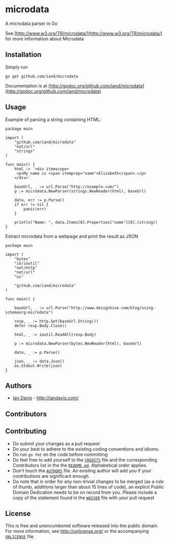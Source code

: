 # microdata
A microdata parser in Go

See [http://www.w3.org/TR/microdata/](http://www.w3.org/TR/microdata/) for more information about Microdata

## Installation

Simply run

	go get github.com/iand/microdata

Documentation is at [http://godoc.org/github.com/iand/microdata](http://godoc.org/github.com/iand/microdata)


## Usage

Example of parsing a string containing HTML:

	package main

	import (
		"github.com/iand/microdata"
		"net/url"
		"strings"
	)

	func main() {
		html := `<div itemscope>
		 <p>My name is <span itemprop="name">Elizabeth</span>.</p>
		</div>`

		baseUrl, _ := url.Parse("http://example.com/")
		p := microdata.NewParser(strings.NewReader(html), baseUrl)

		data, err := p.Parse()
		if err != nil {
			panic(err)
		}

		println("Name: ", data.Items[0].Properties["name"][0].(string))
	}

Extract microdata from a webpage and print the result as JSON

	package main

	import (
	    "bytes"
	    "io/ioutil"
	    "net/http"
	    "net/url"
	    "os"

	    "github.com/iand/microdata"
	)

	func main() {

	    baseUrl, _ := url.Parse("http://www.designhive.com/blog/using-schemaorg-microdata")

	    resp, _ := http.Get(baseUrl.String())
	    defer resp.Body.Close()

	    html, _ := ioutil.ReadAll(resp.Body)

	    p := microdata.NewParser(bytes.NewReader(html), baseUrl)

	    data, _ := p.Parse()

	    json, _ := data.Json()
	    os.Stdout.Write(json)
	}


## Authors

* [Ian Davis](http://github.com/iand) - <http://iandavis.com/>


## Contributors


## Contributing

* Do submit your changes as a pull request
* Do your best to adhere to the existing coding conventions and idioms.
* Do run `go fmt` on the code before committing
* Do feel free to add yourself to the [`CREDITS`](CREDITS) file and the
  corresponding Contributors list in the the [`README.md`](README.md).
  Alphabetical order applies.
* Don't touch the [`AUTHORS`](AUTHORS) file. An existing author will add you if
  your contributions are significant enough.
* Do note that in order for any non-trivial changes to be merged (as a rule
  of thumb, additions larger than about 15 lines of code), an explicit
  Public Domain Dedication needs to be on record from you. Please include
  a copy of the statement found in the [`WAIVER`](WAIVER) file with your pull request

## License

This is free and unencumbered software released into the public domain. For more
information, see <http://unlicense.org/> or the accompanying [`UNLICENSE`](UNLICENSE) file.
